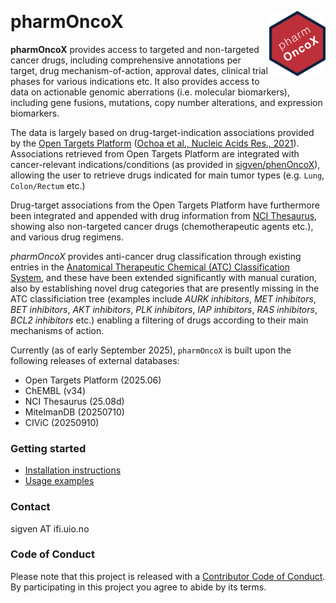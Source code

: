 &nbsp;

# pharmOncoX <a href="https://sigven.github.io/pharmOncoX/"><img src="man/figures/logo.png" align="right" height="104" width="90"/></a>

**pharmOncoX** provides access to targeted and non-targeted cancer drugs, including comprehensive annotations per target, drug mechanism-of-action, approval dates, clinical trial phases for various indications etc. It also provides access to data on actionable genomic aberrations (i.e. molecular biomarkers), including gene fusions, mutations, copy number alterations, and expression biomarkers.

The data is largely based on drug-target-indication associations provided by the [Open Targets Platform](https://targetvalidation.org) ([Ochoa et al., Nucleic Acids Res., 2021](https://doi.org/10.1093/nar/gkaa1027)). Associations retrieved from Open Targets Platform are integrated with cancer-relevant indications/conditions (as provided in [sigven/phenOncoX](https://github.com/sigven/phenOncoX)), allowing the user to retrieve drugs indicated for main tumor types (e.g. `Lung`, `Colon/Rectum` etc.) 

Drug-target associations from the Open Targets Platform have furthermore been integrated and appended with drug information from [NCI Thesaurus](https://ncithesaurus.nci.nih.gov/ncitbrowser/), showing also non-targeted cancer drugs (chemotherapeutic agents etc.), and various drug regimens.

_pharmOncoX_ provides anti-cancer drug classification through existing entries in the [Anatomical Therapeutic Chemical (ATC) Classification System](https://www.whocc.no/atc_ddd_index/), and these have been extended significantly with manual curation, also by establishing novel drug categories that are presently missing in the ATC classificiation tree (examples include _AURK inhibitors_, _MET inhibitors_, _BET inhibitors_, _AKT inhibitors_, _PLK inhibitors_, _IAP inhibitors_, _RAS inhibitors_, _BCL2 inhibitors_ etc.) enabling a filtering of drugs according to their main mechanisms of action.

Currently (as of early September 2025), `pharmOncoX` is built upon the following 
releases of external databases:

 - Open Targets Platform (2025.06)
 - ChEMBL (v34)
 - NCI Thesaurus (25.08d)
 - MitelmanDB (20250710)
 - CIViC (20250910)

### Getting started

* [Installation instructions](articles/pharmOncoX.html#installation)
* [Usage examples](articles/pharmOncoX.html#retrieval-of-drugs---examples)

### Contact

sigven AT ifi.uio.no

### Code of Conduct

Please note that this project is released with a [Contributor Code of Conduct](https://github.com/sigven/pharmOncoX/blob/main/.github/CODE_OF_CONDUCT.md). By participating in this project you agree to abide by its terms.
